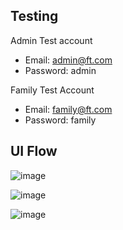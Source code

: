 ## Testing

Admin Test account
- Email: admin@ft.com
- Password: admin

Family Test Account
- Email: family@ft.com
- Password: family


## UI Flow

![image](https://github.com/FridgeTracker/fridgetracker-FrontEnd/assets/116534934/6707c0c2-8b0e-45cb-ab12-15359d6d4bbe)

![image](https://github.com/FridgeTracker/fridgetracker-FrontEnd/assets/116534934/22a2a524-0614-4d20-8260-c861679a6e14)

![image](https://github.com/FridgeTracker/fridgetracker-FrontEnd/assets/116534934/6a976b33-bc2d-4521-b324-0ca464ea29bf)


